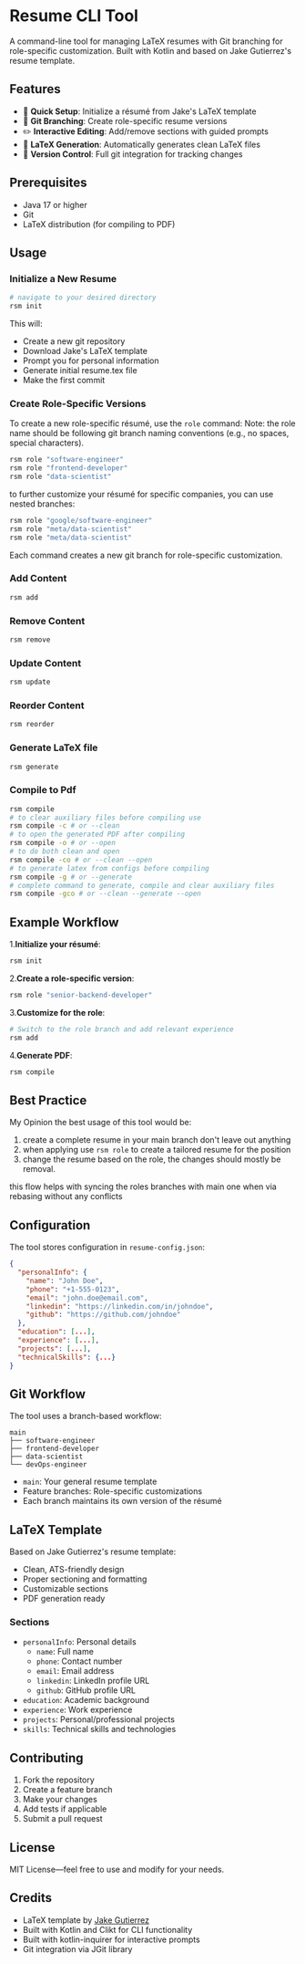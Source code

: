 # Resume CLI Tool

A command-line tool for managing LaTeX resumes with Git branching for role-specific customization. Built with Kotlin and based on Jake Gutierrez's resume template.

## Features

- 🚀 **Quick Setup**: Initialize a résumé from Jake's LaTeX template
- 🌿 **Git Branching**: Create role-specific resume versions
- ✏️ **Interactive Editing**: Add/remove sections with guided prompts
- 📄 **LaTeX Generation**: Automatically generates clean LaTeX files
- 🔄 **Version Control**: Full git integration for tracking changes

## Prerequisites

- Java 17 or higher
- Git
- LaTeX distribution (for compiling to PDF)

## Usage

### Initialize a New Resume

```bash
# navigate to your desired directory
rsm init
```

This will:
- Create a new git repository
- Download Jake's LaTeX template
- Prompt you for personal information
- Generate initial resume.tex file
- Make the first commit

### Create Role-Specific Versions

To create a new role-specific résumé, use the `role` command:
Note: the role name should be following git branch naming conventions (e.g., no spaces, special characters).
```bash
rsm role "software-engineer"
rsm role "frontend-developer"
rsm role "data-scientist"
```

to further customize your résumé for specific companies, you can use nested branches:
```bash
rsm role "google/software-engineer"
rsm role "meta/data-scientist"
rsm role "meta/data-scientist"
```

Each command creates a new git branch for role-specific customization.

### Add Content

```bash
rsm add
```

### Remove Content

```bash
rsm remove
```

### Update Content

```bash
rsm update
```

### Reorder Content

```bash
rsm reorder
```

### Generate LaTeX file

```bash
rsm generate
```

### Compile to Pdf
```bash
rsm compile
# to clear auxiliary files before compiling use 
rsm compile -c # or --clean
# to open the generated PDF after compiling
rsm compile -o # or --open
# to do both clean and open
rsm compile -co # or --clean --open
# to generate latex from configs before compiling
rsm compile -g # or --generate
# complete command to generate, compile and clear auxiliary files
rsm compile -gco # or --clean --generate --open
```


## Example Workflow

1.**Initialize your résumé**:
```bash
rsm init
```

2.**Create a role-specific version**:
```bash
rsm role "senior-backend-developer"
```

3.**Customize for the role**:
```bash
# Switch to the role branch and add relevant experience
rsm add
```

4.**Generate PDF**:
```bash
rsm compile
```

## Best Practice
 
My Opinion the best usage of this tool would be:
1. create a complete resume in your main branch don't leave out anything
2. when applying use `rsm role` to create a tailored resume for the position
3. change the resume based on the role, the changes should mostly be removal.

this flow helps with syncing the roles branches with main one when via rebasing without any conflicts

## Configuration

The tool stores configuration in `resume-config.json`:

```json
{
  "personalInfo": {
    "name": "John Doe",
    "phone": "+1-555-0123",
    "email": "john.doe@email.com",
    "linkedin": "https://linkedin.com/in/johndoe",
    "github": "https://github.com/johndoe"
  },
  "education": [...],
  "experience": [...],
  "projects": [...],
  "technicalSkills": {...}
}
```

## Git Workflow

The tool uses a branch-based workflow:

```
main
├── software-engineer
├── frontend-developer
├── data-scientist
└── devOps-engineer
```

- `main`: Your general resume template
- Feature branches: Role-specific customizations
- Each branch maintains its own version of the résumé

## LaTeX Template

Based on Jake Gutierrez's resume template:
- Clean, ATS-friendly design
- Proper sectioning and formatting
- Customizable sections
- PDF generation ready


### Sections

- `personalInfo`: Personal details
  - `name`: Full name
  - `phone`: Contact number
  - `email`: Email address
  - `linkedin`: LinkedIn profile URL
  - `github`: GitHub profile URL
- `education`: Academic background
- `experience`: Work experience
- `projects`: Personal/professional projects
- `skills`: Technical skills and technologies

  

## Contributing

1. Fork the repository
2. Create a feature branch
3. Make your changes
4. Add tests if applicable
5. Submit a pull request


## License

MIT License—feel free to use and modify for your needs.

## Credits

- LaTeX template by [Jake Gutierrez](https://github.com/jakegut/resume)
- Built with Kotlin and Clikt for CLI functionality
- Built with kotlin-inquirer for interactive prompts
- Git integration via JGit library